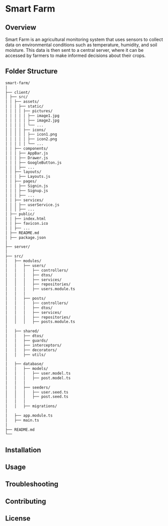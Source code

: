 # Smart Farm

## Overview

Smart Farm is an agricultural monitoring system that uses sensors to collect data on environmental conditions such as temperature, humidity, and soil moisture. This data is then sent to a central server, where it can be accessed by farmers to make informed decisions about their crops.

## Folder Structure
```bash
smart-farm/
│
├── client/
│ ├── src/
│ │ ├── assets/
│ │ │ ├── static/
│ │ │ │ ├── pictures/
│ │ │ │ │ ├── image1.jpg
│ │ │ │ │ ├── image2.jpg
│ │ │ │ │ └── ...
│ │ │ │ ├── icons/
│ │ │ │ │ ├── icon1.png
│ │ │ │ │ ├── icon2.png
│ │ │ │ │ └── ...
│ │ ├── components/
│ │ │ ├── AppBar.js
│ │ │ ├── Drawer.js
│ │ │ ├── GoogleButton.js
│ │ │ ├── ...
│ │ ├── layouts/
│ │ │ ├── Layouts.js
│ │ ├── pages/
│ │ │ ├── Signin.js
│ │ │ ├── Signup.js
│ │ │ ├── ...
│ │ ├── services/
│ │ │ ├── userService.js
│ │ │ ├── ...
│ ├── public/
│ │ ├── index.html
│ │ ├── favicon.ico
│ │ ├── ...
│ ├── README.md
│ ├── package.json
│
├── server/
│
├── src/
│   ├── modules/
│   │   ├── users/
│   │   │   ├── controllers/
│   │   │   ├── dtos/
│   │   │   ├── services/
│   │   │   ├── repositories/
│   │   │   ├── users.module.ts
│   │   │
│   │   ├── posts/
│   │   │   ├── controllers/
│   │   │   ├── dtos/
│   │   │   ├── services/
│   │   │   ├── repositories/
│   │   │   ├── posts.module.ts
│
│   ├── shared/
│   │   ├── dtos/
│   │   ├── guards/
│   │   ├── interceptors/
│   │   ├── decorators/
│   │   ├── utils/
│
│   ├── database/
│   │   ├── models/
│   │   │   ├── user.model.ts
│   │   │   ├── post.model.ts
│   │   │
│   │   ├── seeders/
│   │   │   ├── user.seed.ts
│   │   │   ├── post.seed.ts
│   │   │
│   │   ├── migrations/
│
│   ├── app.module.ts
│   ├── main.ts
│
├── README.md
└── 
```


## Installation

## Usage

## Troubleshooting

## Contributing

## License



